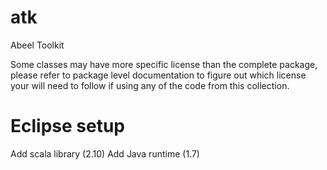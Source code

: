 atk
===

Abeel Toolkit


Some classes may have more specific license than the complete package, please refer to package level documentation to figure out which license your will need to follow if using any of the code from this collection.

Eclipse setup
===
Add scala library (2.10)
Add Java runtime (1.7)
